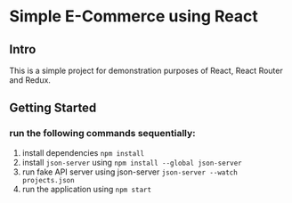 # Simple E-Commerce using React

## Intro
This is a simple project for demonstration purposes of React, React Router and Redux.

## Getting Started

### run the following commands sequentially:
1. install dependencies `npm install`
2. install `json-server` using `npm install --global json-server`
3. run fake API server using json-server `json-server --watch projects.json`
4. run the application using `npm start`
